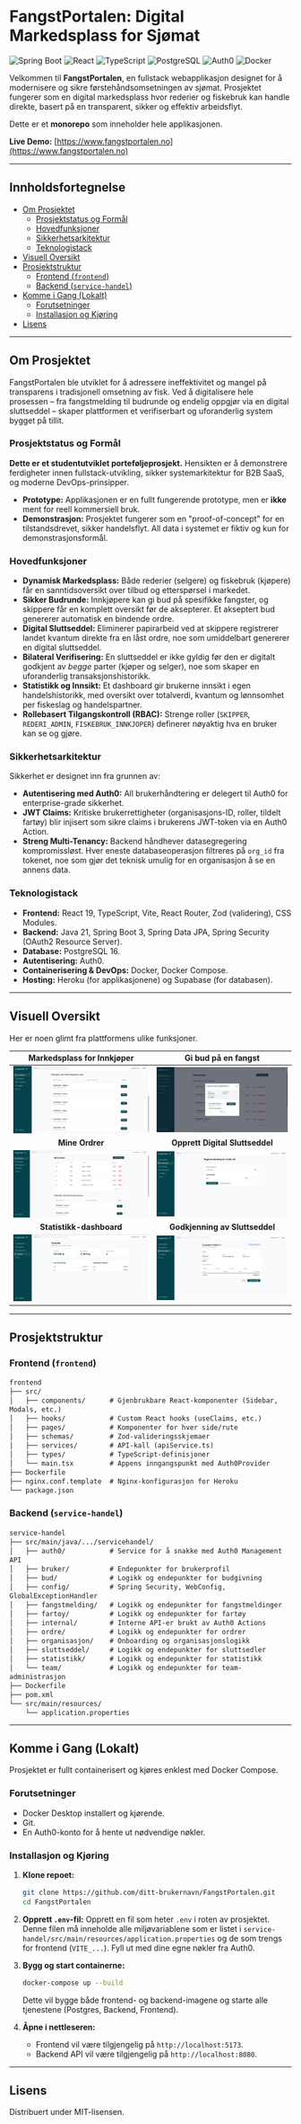 # FangstPortalen: Digital Markedsplass for Sjømat


![Spring Boot](https://img.shields.io/badge/Spring_Boot-3.5.4-6DB33F?logo=spring)
![React](https://img.shields.io/badge/React-19-61DAFB?logo=react)
![TypeScript](https://img.shields.io/badge/TypeScript-5.8-3178C6?logo=typescript)
![PostgreSQL](https://img.shields.io/badge/PostgreSQL-16-4169E1?logo=postgresql)
![Auth0](https://img.shields.io/badge/Auth0-Authenticated-EB5424?logo=auth0)
![Docker](https://img.shields.io/badge/Docker-Containerized-2496ED?logo=docker)

Velkommen til **FangstPortalen**, en fullstack webapplikasjon designet for å modernisere og sikre førstehåndsomsetningen av sjømat. Prosjektet fungerer som en digital markedsplass hvor rederier og fiskebruk kan handle direkte, basert på en transparent, sikker og effektiv arbeidsflyt.

Dette er et **monorepo** som inneholder hele applikasjonen.

**Live Demo:** [https://www.fangstportalen.no](https://www.fangstportalen.no)

---

## Innholdsfortegnelse

- [Om Prosjektet](#om-prosjektet)
  - [Prosjektstatus og Formål](#prosjektstatus-og-formål)
  - [Hovedfunksjoner](#hovedfunksjoner)
  - [Sikkerhetsarkitektur](#sikkerhetsarkitektur)
  - [Teknologistack](#teknologistack)
- [Visuell Oversikt](#visuell-oversikt)
- [Prosjektstruktur](#prosjektstruktur)
  - [Frontend (`frontend`)](#frontend-frontend)
  - [Backend (`service-handel`)](#backend-service-handel)
- [Komme i Gang (Lokalt)](#komme-i-gang-lokalt)
  - [Forutsetninger](#forutsetninger)
  - [Installasjon og Kjøring](#installasjon-og-kjøring)
- [Lisens](#lisens)

---

## Om Prosjektet

FangstPortalen ble utviklet for å adressere ineffektivitet og mangel på transparens i tradisjonell omsetning av fisk. Ved å digitalisere hele prosessen – fra fangstmelding til budrunde og endelig oppgjør via en digital sluttseddel – skaper plattformen et verifiserbart og uforanderlig system bygget på tillit.

### Prosjektstatus og Formål

**Dette er et studentutviklet porteføljeprosjekt.** Hensikten er å demonstrere ferdigheter innen fullstack-utvikling, sikker systemarkitektur for B2B SaaS, og moderne DevOps-prinsipper.

*   **Prototype:** Applikasjonen er en fullt fungerende prototype, men er **ikke** ment for reell kommersiell bruk.
*   **Demonstrasjon:** Prosjektet fungerer som en "proof-of-concept" for en tilstandsdrevet, sikker handelsflyt. All data i systemet er fiktiv og kun for demonstrasjonsformål.

### Hovedfunksjoner

-   **Dynamisk Markedsplass:** Både rederier (selgere) og fiskebruk (kjøpere) får en sanntidsoversikt over tilbud og etterspørsel i markedet.
-   **Sikker Budrunde:** Innkjøpere kan gi bud på spesifikke fangster, og skippere får en komplett oversikt før de aksepterer. Et akseptert bud genererer automatisk en bindende ordre.
-   **Digital Sluttseddel:** Eliminerer papirarbeid ved at skippere registrerer landet kvantum direkte fra en låst ordre, noe som umiddelbart genererer en digital sluttseddel.
-   **Bilateral Verifisering:** En sluttseddel er ikke gyldig før den er digitalt godkjent av *begge* parter (kjøper og selger), noe som skaper en uforanderlig transaksjonshistorikk.
-   **Statistikk og Innsikt:** Et dashboard gir brukerne innsikt i egen handelshistorikk, med oversikt over totalverdi, kvantum og lønnsomhet per fiskeslag og handelspartner.
-   **Rollebasert Tilgangskontroll (RBAC):** Strenge roller (`SKIPPER`, `REDERI_ADMIN`, `FISKEBRUK_INNKJOPER`) definerer nøyaktig hva en bruker kan se og gjøre.

### Sikkerhetsarkitektur

Sikkerhet er designet inn fra grunnen av:
-   **Autentisering med Auth0:** All brukerhåndtering er delegert til Auth0 for enterprise-grade sikkerhet.
-   **JWT Claims:** Kritiske brukerrettigheter (organisasjons-ID, roller, tildelt fartøy) blir injisert som sikre claims i brukerens JWT-token via en Auth0 Action.
-   **Streng Multi-Tenancy:** Backend håndhever datasegregering kompromissløst. Hver eneste databaseoperasjon filtreres på `org_id` fra tokenet, noe som gjør det teknisk umulig for en organisasjon å se en annens data.

### Teknologistack

-   **Frontend:** React 19, TypeScript, Vite, React Router, Zod (validering), CSS Modules.
-   **Backend:** Java 21, Spring Boot 3, Spring Data JPA, Spring Security (OAuth2 Resource Server).
-   **Database:** PostgreSQL 16.
-   **Autentisering:** Auth0.
-   **Containerisering & DevOps:** Docker, Docker Compose.
-   **Hosting:** Heroku (for applikasjonene) og Supabase (for databasen).

---

## Visuell Oversikt

Her er noen glimt fra plattformens ulike funksjoner.

| Markedsplass for Innkjøper | Gi bud på en fangst |
| :----------------------------------------------------------: | :----------------------------------------------------------: |
| ![Bilde av markedsplassen](./frontend/src/assets/images/features/markedet.png) | ![Bilde av bud-modal](./frontend/src/assets/images/features/se-bud.png) |
| **Mine Ordrer** | **Opprett Digital Sluttseddel** |
| ![Bilde av ordreoversikt](./frontend/src/assets/images/features/mine-ordrer.png) | ![Bilde av sluttseddel-opprettelse](./frontend/src/assets/images/features/opprett-sluttseddel-landing.png) |
| **Statistikk-dashboard** | **Godkjenning av Sluttseddel** |
| ![Bilde av statistikk](./frontend/src/assets/images/features/oversikt-stats.png) | ![Bilde av sluttseddel-godkjenning](./frontend/src/assets/images/features/godkjenn-sluttseddel.png) |

---

## Prosjektstruktur

### Frontend (`frontend`)
```
frontend
├── src/
│   ├── components/      # Gjenbrukbare React-komponenter (Sidebar, Modals, etc.)
│   ├── hooks/           # Custom React hooks (useClaims, etc.)
│   ├── pages/           # Komponenter for hver side/rute
│   ├── schemas/         # Zod-valideringsskjemaer
│   ├── services/        # API-kall (apiService.ts)
│   ├── types/           # TypeScript-definisjoner
│   └── main.tsx         # Appens inngangspunkt med Auth0Provider
├── Dockerfile
├── nginx.conf.template  # Nginx-konfigurasjon for Heroku
└── package.json
```

### Backend (`service-handel`)
```
service-handel
├── src/main/java/.../servicehandel/
│   ├── auth0/           # Service for å snakke med Auth0 Management API
│   ├── bruker/          # Endepunkter for brukerprofil
│   ├── bud/             # Logikk og endepunkter for budgivning
│   ├── config/          # Spring Security, WebConfig, GlobalExceptionHandler
│   ├── fangstmelding/   # Logikk og endepunkter for fangstmeldinger
│   ├── fartoy/          # Logikk og endepunkter for fartøy
│   ├── internal/        # Interne API-er brukt av Auth0 Actions
│   ├── ordre/           # Logikk og endepunkter for ordrer
│   ├── organisasjon/    # Onboarding og organisasjonslogikk
│   ├── sluttseddel/     # Logikk og endepunkter for sluttsedler
│   ├── statistikk/      # Logikk og endepunkter for statistikk
│   └── team/            # Logikk og endepunkter for team-administrasjon
├── Dockerfile
├── pom.xml
└── src/main/resources/
    └── application.properties
```

---

## Komme i Gang (Lokalt)

Prosjektet er fullt containerisert og kjøres enklest med Docker Compose.

### Forutsetninger

-   Docker Desktop installert og kjørende.
-   Git.
-   En Auth0-konto for å hente ut nødvendige nøkler.

### Installasjon og Kjøring

1.  **Klone repoet:**
    ```bash
    git clone https://github.com/ditt-brukernavn/FangstPortalen.git
    cd FangstPortalen
    ```

2.  **Opprett `.env`-fil:**
    Opprett en fil som heter `.env` i roten av prosjektet. Denne filen må inneholde alle miljøvariablene som er listet i `service-handel/src/main/resources/application.properties` og de som trengs for frontend (`VITE_...`). Fyll ut med dine egne nøkler fra Auth0.

3.  **Bygg og start containerne:**
    ```bash
    docker-compose up --build
    ```
    Dette vil bygge både frontend- og backend-imagene og starte alle tjenestene (Postgres, Backend, Frontend).

4.  **Åpne i nettleseren:**
    -   Frontend vil være tilgjengelig på `http://localhost:5173`.
    -   Backend API vil være tilgjengelig på `http://localhost:8080`.

---

## Lisens

Distribuert under MIT-lisensen.
